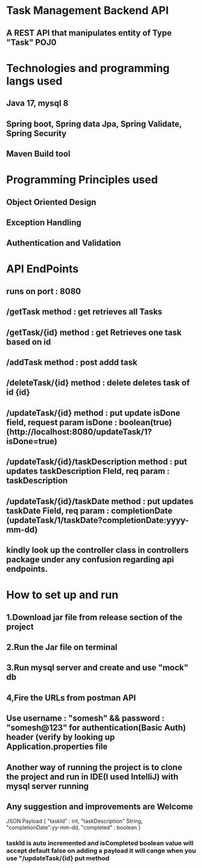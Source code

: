 <h1> Task Management Backend API</h1>
<h2> A REST API that manipulates entity of Type "Task" POJ0</h2>
<h1>Technologies and programming langs used </h1>
<h2>Java 17, mysql 8</h2>
<h2>Spring boot, Spring data Jpa, Spring Validate, Spring Security</h2>
<h2>Maven Build tool</h2>
<h1>Programming Principles used </h1>
<h2> Object Oriented Design</h2>
<h2>Exception Handling</h2>
<h2>Authentication and Validation</h2>
<h1>API EndPoints</h1>
<h2>runs on port : 8080</h2>
<h2>/getTask method : get retrieves all Tasks</h2>
<h2>/getTask/{id} method : get Retrieves one task based on id</h2>
<h2>/addTask method : post addd task </h2>
<h2>/deleteTask/{id} method : delete deletes task of id {id}</h2>
<h2>/updateTask/{id} method : put update isDone field, request param isDone : boolean(true) (http://localhost:8080/updateTask/1?isDone=true)</h2>
<h2>/updateTask/{id}/taskDescription method : put updates taskDescription FIeld, req param : taskDescription </h2>
<h2>/updateTask/{id}/taskDate method : put updates taskDate Field, req param : completionDate (updateTask/1/taskDate?completionDate:yyyy-mm-dd)</h2>
<h2>kindly look up the controller class in controllers package under any confusion regarding api endpoints.</h2>
<h1>How to set up and run</h1>
<h2>1.Download jar file from release section of the project </h2>
<h2>2.Run the Jar file on terminal </h2>
<h2>3.Run mysql server and create and use "mock" db </h2>
<h2>4,Fire the URLs from postman API</h2>
<h2>Use username : "somesh" && password : "somesh@123" for authentication(Basic Auth) header (verify by looking up Application.properties file</h2>
<h2> Another way of running the project is to clone the project and run in IDE(I used IntelliJ) with mysql server running</h2>
<h2>Any suggestion and improvements are Welcome</h2>
<j2>JSON Payload</j2>
<j3>{ "taskId" : int,    
      "taskDescription" String,
      "completionDate":yy-mm-dd,
      "completed" : boolean
                            }</j3>
                            
<h3> taskId is auto incremented and isCompleted boolean value will accept default false on adding a payload it will cange when you use "/updateTask/{id} put method </h3>
